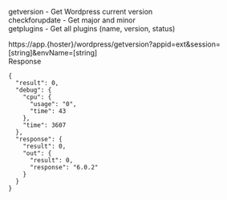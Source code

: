 getversion - Get Wordpress current version  
checkforupdate - Get major and minor  
getplugins - Get all plugins (name, version, status)  

https://app.{hoster}/wordpress/getversion?appid=ext&session=[string]&envName=[string]   
Response
```
{
  "result": 0,
  "debug": {
    "cpu": {
      "usage": "0",
      "time": 43
    },
    "time": 3607
  },
  "response": {
    "result": 0,
    "out": {
      "result": 0,
      "response": "6.0.2"
    }
  }
}
```
